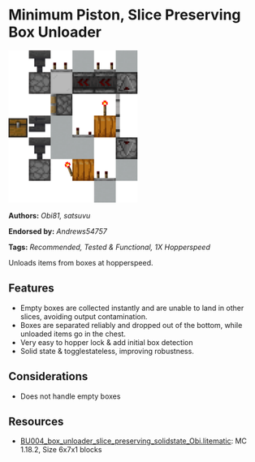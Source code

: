 # Minimum Piston, Slice Preserving Box Unloader
<img alt="unknown.png" src="images/unknown.png?raw=1" height="300px">

**Authors:** *Obi81, satsuvu*

**Endorsed by:** *Andrews54757*

**Tags:** *Recommended, Tested & Functional, 1X Hopperspeed*

Unloads items from boxes at hopperspeed.

## Features
- Empty boxes are collected instantly and are unable to land in other slices, avoiding output contamination.
- Boxes are separated reliably and dropped out of the bottom, while unloaded items go in the chest.
- Very easy to hopper lock & add initial box detection
- Solid state & togglestateless, improving robustness.

## Considerations
- Does not handle empty boxes

## Resources
- [BU004_box_unloader_slice_preserving_solidstate_Obi.litematic](attachments/BU004_box_unloader_slice_preserving_solidstate_Obi.litematic): MC 1.18.2, Size 6x7x1 blocks
